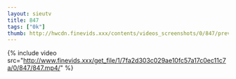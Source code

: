 ```yaml
--- 
layout: sieutv
title: 847
tags: ["0k"]
thumb: http://hwcdn.finevids.xxx/contents/videos_screenshots/0/847/preview.mp4.jpg
---
```

{% include video src="http://www.finevids.xxx/get_file/1/7fa2d303c029ae10fc57a17c0ec11c7a/0/847/847.mp4/" %} 
